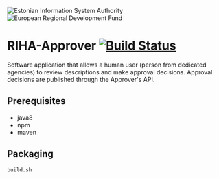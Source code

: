 ![Estonian Information System Authority](https://github.com/e-gov/RIHA-Frontend/raw/master/logo/gov-CVI/lions.png "Estonian Information System Authority") ![European Regional Development Fund](https://github.com/e-gov/RIHA-Frontend/raw/master/logo/EU/EU.png "European Regional Development Fund")

# RIHA-Approver [![Build Status](https://travis-ci.org/e-gov/RIHA-Approver.svg?branch=master)](https://travis-ci.org/e-gov/RIHA-Approver)

Software application that allows a human user (person from dedicated agencies) to review descriptions and make approval decisions. Approval decisions are published through the Approver's API. 

## Prerequisites
- java8
- npm
- maven

## Packaging
```
build.sh
```
